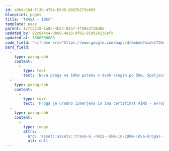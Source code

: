 ```yaml
---
id: a96dc164-f13b-4764-b5d6-8867b273e669
blueprint: pages
title: 'TRASA - 10km'
template: page
parent: 1c7c3218-1a8a-4b54-82a7-4f80e3f28d8e
updated_by: 92c844c4-0b68-4e10-9f82-950d24236efc
updated_at: 1680508883
code_field: '<iframe src="https://www.google.com/maps/d/embed?mid=1TCKoG7t6ycl7pm_KX8ARbskt7OYszR4&ehbc=2E312F" width="100%" height="550"></iframe>'
bard_field:
  -
    type: paragraph
    content:
      -
        type: text
        text: 'Nova proga na 10km poteka v dveh krogih po 5km. Speljana pa je preko nove brvi v Irči vasi arhitekta Marjana Pipenbaherja. Štart in cilj je na Seidlovi cesti skupaj s polmaratonom in tekom na 5km, proga je speljana je ob reki Krki in po najlepših tekaških terenih v okolici Novega mesta. Prvih 4km trase poteka po enaki poti, kot polmaraton, nato pa trasa na Topliški cesti zavije levo proti centru mesta in nadaljuje po Šmihelskem mostu proti cilju 5km teka. Tekači na 10km boste tukaj zavili v drugi krog proge.'
  -
    type: paragraph
    content:
      -
        type: text
        text: 'Proga je uradno izmerjena in ima certifikat AIMS - evropske zveze za cestne teke. Trasa je v celoti asfaltirana.'
  -
    type: paragraph
    content:
      -
        type: image
        attrs:
          src: 'asset::assets::trasa-6.-nm21--5km-in-10km-(dva-kroga)-1679991784.png'
          alt: null
---
```

